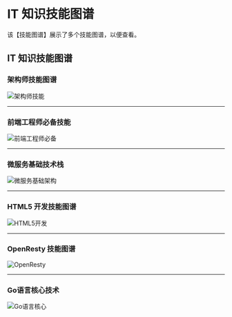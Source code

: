 # IT 知识技能图谱


该【技能图谱】展示了多个技能图谱，以便查看。

<!--more-->

## IT 知识技能图谱

### 架构师技能图谱


![架构师技能](http://imgsbed.jonnyhub.com/uPic/mac/skill_maps/%E6%9E%B6%E6%9E%84%E5%B8%88%E6%8A%80%E8%83%BD.jpg)

---

### 前端工程师必备技能

![前端工程师必备](http://imgsbed.jonnyhub.com/uPic/mac/skill_maps/%E5%89%8D%E7%AB%AF%E5%B7%A5%E7%A8%8B%E5%B8%88%E5%BF%85%E5%A4%87.jpg)

---

### 微服务基础技术栈

![微服务基础架构](http://imgsbed.jonnyhub.com/uPic/mac/skill_maps/%E5%BE%AE%E6%9C%8D%E5%8A%A1%E5%9F%BA%E7%A1%80%E6%9E%B6%E6%9E%84.png)

---

### HTML5 开发技能图谱

![HTML5开发](http://imgsbed.jonnyhub.com/uPic/mac/skill_maps/HTML5%E5%BC%80%E5%8F%91.jpg)

---

### OpenResty 技能图谱

![OpenResty](http://imgsbed.jonnyhub.com/uPic/mac/skill_maps/OpenResty.jpg)

---

### Go语言核心技术


![Go语言核心](http://imgsbed.jonnyhub.com/uPic/mac/skill_maps/Go%E8%AF%AD%E8%A8%80%E6%A0%B8%E5%BF%83.JPG)
